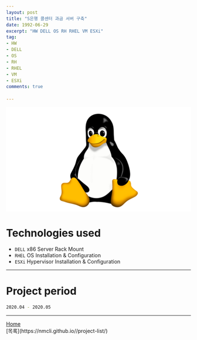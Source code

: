```yaml
---
layout: post
title: "S은행 콜센터 과금 서버 구축"
date: 1992-06-29
excerpt: "HW DELL OS RH RHEL VM ESXi"
tag:
- HW
- DELL
- OS
- RH
- RHEL
- VM
- ESXi
comments: true

---
```


![Untitled](/assets/img/linux_logo.png)
# Technologies used
* `DELL` x86 Server Rack Mount
* `RHEL` OS Installation & Configuration
* `ESXi` Hypervisor Installation & Configuration

---

# Project period
```bash
2020.04 - 2020.05
```
---

<div markdown="0"><a href="#" class="btn">Home</a></div>
[목록](https://nmcli.github.io//project-list/)
